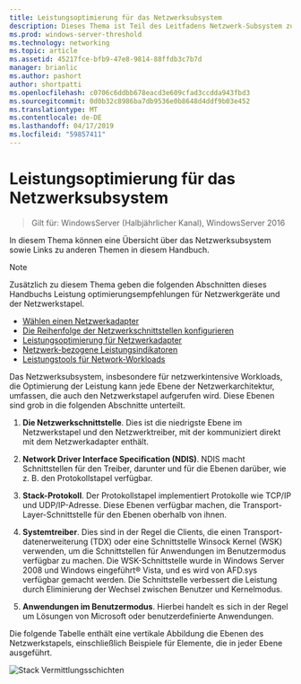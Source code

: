 ```yaml
---
title: Leistungsoptimierung für das Netzwerksubsystem
description: Dieses Thema ist Teil des Leitfadens Netzwerk-Subsystem zur Leistungsoptimierung für Windows Server 2016.
ms.prod: windows-server-threshold
ms.technology: networking
ms.topic: article
ms.assetid: 45217fce-bfb9-47e8-9814-88ffdb3c7b7d
manager: brianlic
ms.author: pashort
author: shortpatti
ms.openlocfilehash: c0706c6ddbb678eacd3e609cfad3ccdda943fbd3
ms.sourcegitcommit: 0d0b32c8986ba7db9536e0b8648d4ddf9b03e452
ms.translationtype: MT
ms.contentlocale: de-DE
ms.lasthandoff: 04/17/2019
ms.locfileid: "59857411"
---
```

# <a name="network-subsystem-performance-tuning"></a>Leistungsoptimierung für das Netzwerksubsystem

>Gilt für: WindowsServer (Halbjährlicher Kanal), WindowsServer 2016

In diesem Thema können eine Übersicht über das Netzwerksubsystem sowie Links zu anderen Themen in diesem Handbuch.

>[!NOTE]
>Zusätzlich zu diesem Thema geben die folgenden Abschnitten dieses Handbuchs Leistung optimierungsempfehlungen für Netzwerkgeräte und der Netzwerkstapel.
> - [Wählen einen Netzwerkadapter](net-sub-choose-nic.md)
> - [Die Reihenfolge der Netzwerkschnittstellen konfigurieren](net-sub-interface-metric.md)
> - [Leistungsoptimierung für Netzwerkadapter](net-sub-performance-tuning-nics.md)
> - [Netzwerk-bezogene Leistungsindikatoren](net-sub-performance-counters.md)
> - [Leistungstools für Network-Workloads](net-sub-performance-tools.md)

Das Netzwerksubsystem, insbesondere für netzwerkintensive Workloads, die Optimierung der Leistung kann jede Ebene der Netzwerkarchitektur, umfassen, die auch den Netzwerkstapel aufgerufen wird. Diese Ebenen sind grob in die folgenden Abschnitte unterteilt.

1. **Die Netzwerkschnittstelle**. Dies ist die niedrigste Ebene im Netzwerkstapel und den Netzwerktreiber, mit der kommuniziert direkt mit dem Netzwerkadapter enthält.

2. **Network Driver Interface Specification (NDIS)**. NDIS macht Schnittstellen für den Treiber, darunter und für die Ebenen darüber, wie z. B. den Protokollstapel verfügbar.
  
3. **Stack-Protokoll**. Der Protokollstapel implementiert Protokolle wie TCP/IP und UDP/IP-Adresse. Diese Ebenen verfügbar machen, die Transport-Layer-Schnittstelle für den Ebenen oberhalb von ihnen.
  
4. **Systemtreiber**. Dies sind in der Regel die Clients, die einen Transport-datenerweiterung (TDX) oder eine Schnittstelle Winsock Kernel (WSK) verwenden, um die Schnittstellen für Anwendungen im Benutzermodus verfügbar zu machen. Die WSK-Schnittstelle wurde in Windows Server 2008 und Windows eingeführt&reg; Vista, und es wird von AFD.sys verfügbar gemacht werden. Die Schnittstelle verbessert die Leistung durch Eliminierung der Wechsel zwischen Benutzer und Kernelmodus.
  
5. **Anwendungen im Benutzermodus**. Hierbei handelt es sich in der Regel um Lösungen von Microsoft oder benutzerdefinierte Anwendungen.

Die folgende Tabelle enthält eine vertikale Abbildung die Ebenen des Netzwerkstapels, einschließlich Beispiele für Elemente, die in jeder Ebene ausgeführt.  

![Stack Vermittlungsschichten](../../media/Network-Subsystem/network-layers.jpg)

